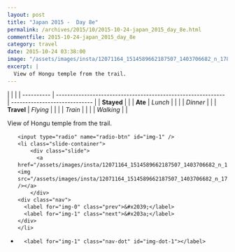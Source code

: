 ```yaml
---
layout: post
title: "Japan 2015 -  Day 8e"
permalink: /archives/2015/10/2015-10-24-japan_2015_day_8e.html
commentfile: 2015-10-24-japan_2015_day_8e
category: travel
date: 2015-10-24 03:38:00
image: "/assets/images/insta/12071164_1514589662187507_1403706682_n_17844942517047535.jpg"
excerpt: |
  View of Hongu temple from the trail.
---
```


|            |                                                              |
| ---------- | ------------------------------------------------------------ | ----------------------------- |
| **Stayed** |  |
| **Ate**    | _Lunch_                                                      |          |
|            | _Dinner_                                                     |          |
| **Travel** | _Flying_                                                     |          |
|            | _Train_                                                      |          |
|            | _Walking_                                                    |          |


View of Hongu temple from the trail.


<ul class="slides">

    <input type="radio" name="radio-btn" id="img-1" />
    <li class="slide-container">
        <div class="slide">
          <a href="/assets/images/insta/12071164_1514589662187507_1403706682_n_17844942517047535.jpg"><img src="/assets/images/insta/12071164_1514589662187507_1403706682_n_17844942517047535.jpg" /></a>
        </div>
    <div class="nav">
      <label for="img-0" class="prev">&#x2039;</label>
      <label for="img-1" class="next">&#x203a;</label>
    </div>
    </li>
			
<li class="nav-dots">

      <label for="img-1" class="nav-dot" id="img-dot-1"></label>

</li>
</ul>        
             

		